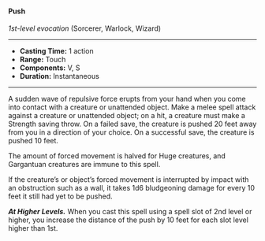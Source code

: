 #### Push
*1st-level evocation* (Sorcerer, Warlock, Wizard)
___
- **Casting Time:** 1 action
- **Range:** Touch
- **Components:** V, S
- **Duration:** Instantaneous
---
A sudden wave of repulsive force erupts from your hand when you come into contact with a creature or unattended object. Make a melee spell attack against a creature or unattended object; on a hit, a creature must make a Strength saving throw. On a failed save, the creature is pushed 20 feet away from you in a direction of your choice. On a successful save, the creature is pushed 10 feet.

The amount of forced movement is halved for Huge creatures, and Gargantuan creatures are immune to this spell.

If the creature’s or object’s forced movement is interrupted by impact with an obstruction such as a wall, it takes 1d6 bludgeoning damage for every 10 feet it still had yet to be pushed.

***At Higher Levels.*** When you cast this spell using a spell slot of 2nd level or higher, you increase the distance of the push by 10 feet for each slot level higher than 1st.

